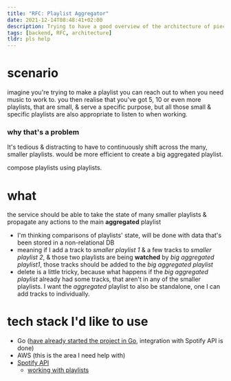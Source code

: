 ```yaml
---
title: "RFC: Playlist Aggregator"
date: 2021-12-14T08:48:41+02:00
description: Trying to have a good overview of the architecture of pieces involved with building this backend service.
tags: [backend, RFC, architecture]
tldr: pls help
---
```


# scenario
imagine you're trying to make a playlist you can reach out to when you need music to work to. you then realise that you've got 5, 10 or even more playlists, that are small, & serve a specific purpose, but all those small & specific playlists are also appropriate to listen to when working.

### why that's a problem
It's tedious & distracting to have to continuously shift across the many, smaller playlists. would be more efficient to create a big aggregated playlist.

compose playlists using playlists.

# what
the service should be able to take the state of many smaller playlists & propagate any actions to the main **aggregated** playlist
- I'm thinking comparisons of playlists' state, will be done with data that's been stored in a non-relational DB
- meaning if I add a track to *smaller playlist 1* & a few tracks to *smaller playlist 2*, & those two playlists are being **watched** by *big aggregated playlist1*, those tracks should be added to the *big aggregated playlist*
- delete is a little tricky, because what happens if the *big aggregated playlist* already had some tracks, that aren't in any of the smaller playlists. I want the *aggregated* playlist to also be standalone, one I can add tracks to individually.


# tech stack I'd like to use
- Go ([have already started the project in Go](https://github.com/txndai/go-spotify/), integration with Spotify API is done)
- AWS (this is the area I need help with)
- [Spotify API](https://developer.spotify.com/console/playlists/)
  - [working with playlists](https://developer.spotify.com/documentation/general/guides/working-with-playlists/)